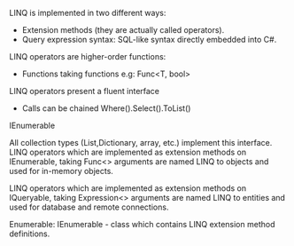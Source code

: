 LINQ is implemented in two different ways:
 - Extension methods (they are actually called operators).
 - Query expression syntax: SQL-like syntax directly embedded into C#.
 
 LINQ operators are higher-order functions:
 - Functions taking functions e.g: Func<T, bool>
 
 LINQ operators present a fluent interface
 - Calls can be chained Where().Select().ToList()

IEnumerable<T>

All collection types (List,Dictionary, array, etc.) implement this interface.
LINQ operators which are implemented as extension methods on IEnumerable<T>, taking Func<> arguments are named
LINQ to objects and used for in-memory objects.
    
LINQ operators which are implemented as extension methods on IQueryable<T>, taking Expression<> arguments are named
LINQ to entities and used for database and remote connections.

Enumerable: IEnumerable - class which contains LINQ extension method definitions.
